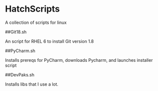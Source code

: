 HatchScripts
============

A collection of scripts for linux

##Git18.sh

An script for RHEL 6 to install Git version 1.8


##PyCharm.sh

Installs prereqs for PyCharm, downloads Pycharm, and launches installer script


##DevPaks.sh

Installs libs that I use a lot. 
